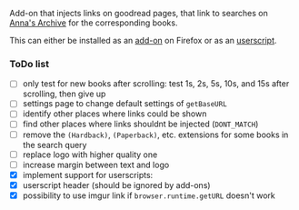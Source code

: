 Add-on that injects links on goodread pages, that link to searches on [Anna's Archive](https://annas-archive.org/) for the corresponding books.

This can either be installed as an [add-on](https://addons.mozilla.org/en-US/firefox/addon/annas-goodreads/) on Firefox or as an [userscript](https://raw.githubusercontent.com/JonDerThan/annas-goodreads/main/annas_goodreads.js).

### ToDo list
- [ ] only test for new books after scrolling: test 1s, 2s, 5s, 10s, and 15s after scrolling, then give up
- [ ] settings page to change default settings of `getBaseURL`
- [ ] identify other places where links could be shown
- [ ] find other places where links shouldnt be injected (`DONT_MATCH`)
- [ ] remove the `(Hardback)`, `(Paperback)`, etc. extensions for some books in the search query
- [ ] replace logo with higher quality one
- [ ] increase margin between text and logo
- [X] implement support for userscripts:
- [X] userscript header (should be ignored by add-ons)
- [X] possibility to use imgur link if `browser.runtime.getURL` doesn't work
